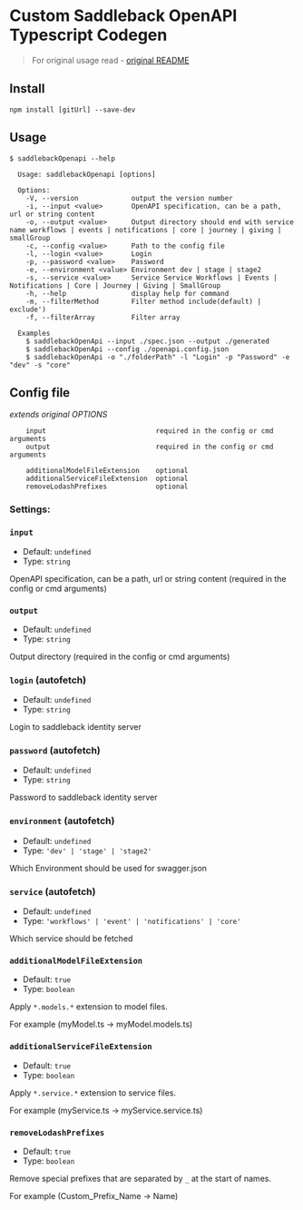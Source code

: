 # Custom Saddleback OpenAPI Typescript Codegen

> For original usage read - [original README](docs/original-readme.md)

## Install

```
npm install [gitUrl] --save-dev
```

## Usage

```
$ saddlebackOpenapi --help

  Usage: saddlebackOpenapi [options]

  Options:
    -V, --version             output the version number
    -i, --input <value>       OpenAPI specification, can be a path, url or string content
    -o, --output <value>      Output directory should end with service name workflows | events | notifications | core | journey | giving | smallGroup
    -c, --config <value>      Path to the config file
    -l, --login <value>       Login
    -p, --password <value>    Password
    -e, --environment <value> Environment dev | stage | stage2
    -s, --service <value>     Service Service Workflows | Events | Notifications | Core | Journey | Giving | SmallGroup
    -h, --help                display help for command
    -m, --filterMethod        Filter method include(default) | exclude')
    -f, --filterArray         Filter array

  Examples
    $ saddlebackOpenApi --input ./spec.json --output ./generated
    $ saddlebackOpenApi --config ./openapi.config.json
    $ saddlebackOpenApi -o "./folderPath" -l "Login" -p "Password" -e "dev" -s "core"
```

## Config file
*extends original OPTIONS*
```
    input                           required in the config or cmd arguments
    output                          required in the config or cmd arguments

    additionalModelFileExtension    optional
    additionalServiceFileExtension  optional
    removeLodashPrefixes            optional
```
### Settings:
### `input`
- Default: `undefined`
- Type: `string`

OpenAPI specification, can be a path, url or string content (required in the config or cmd arguments)

### `output`
- Default: `undefined`
- Type: `string`

Output directory (required in the config or cmd arguments)

### `login` (autofetch)
- Default: `undefined`
- Type: `string`

Login to saddleback identity server

### `password` (autofetch)
- Default: `undefined`
- Type: `string`

Password to saddleback identity server

### `environment` (autofetch)
- Default: `undefined`
- Type: `'dev' | 'stage' | 'stage2'`

Which Environment should be used for swagger.json

### `service` (autofetch)
- Default: `undefined`
- Type: `'workflows' | 'event' | 'notifications' | 'core'`

Which service should be fetched

### `additionalModelFileExtension`
- Default: `true`
- Type: `boolean`

Apply `*.models.*` extension to model files.

For example (myModel.ts -> myModel.models.ts)

### `additionalServiceFileExtension`
- Default: `true`
- Type: `boolean`

Apply `*.service.*` extension to service files.

For example (myService.ts -> myService.service.ts)

### `removeLodashPrefixes`
- Default: `true`
- Type: `boolean`

Remove special prefixes that are separated by `_` at the start of names.

For example (Custom_Prefix_Name -> Name)
